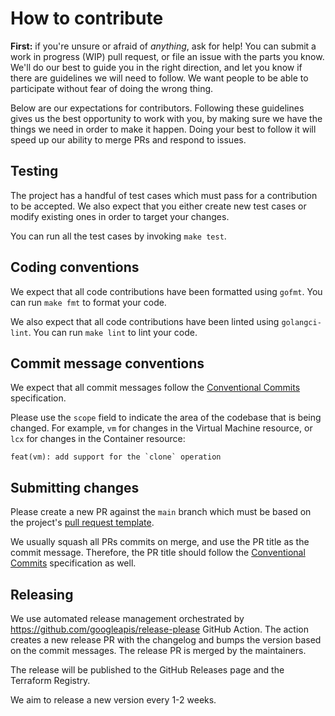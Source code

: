# How to contribute

**First:** if you're unsure or afraid of _anything_, ask for help! You can
submit a work in progress (WIP) pull request, or file an issue with the parts
you know. We'll do our best to guide you in the right direction, and let you
know if there are guidelines we will need to follow. We want people to be able
to participate without fear of doing the wrong thing.

Below are our expectations for contributors. Following these guidelines gives us
the best opportunity to work with you, by making sure we have the things we need
in order to make it happen. Doing your best to follow it will speed up our
ability to merge PRs and respond to issues.

## Testing

The project has a handful of test cases which must pass for a contribution to be
accepted. We also expect that you either create new test cases or modify
existing ones in order to target your changes.

You can run all the test cases by invoking `make test`.

## Coding conventions

We expect that all code contributions have been formatted using `gofmt`. You can
run `make fmt` to format your code.

We also expect that all code contributions have been linted
using `golangci-lint`.
You can run `make lint` to lint your code.

## Commit message conventions

We expect that all commit messages follow the
[Conventional Commits](https://www.conventionalcommits.org/) specification.

Please use the `scope` field to indicate the area of the codebase that is being
changed. For example, `vm` for changes in the Virtual Machine resource, or
`lcx` for changes in the Container resource:

```
feat(vm): add support for the `clone` operation
```

## Submitting changes

Please create a new PR against the `main` branch which must be based on the
project's [pull request template](.github/PULL_REQUEST_TEMPLATE.md).

We usually squash all PRs commits on merge, and use the PR title as the commit
message. Therefore, the PR title should follow the
[Conventional Commits](https://www.conventionalcommits.org/) specification as
well.

## Releasing

We use automated release management orchestrated
by https://github.com/googleapis/release-please GitHub Action. The action
creates a new release PR with the changelog and bumps the version based on the
commit messages. The release PR is merged by the maintainers. 

The release will be published to the GitHub Releases page and the Terraform
Registry.

We aim to release a new version every 1-2 weeks.
